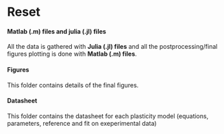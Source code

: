 # Reset 

#### Matlab (.m) files and julia (.jl) files

All the data is gathered with **Julia (.jl) files** and all the postprocessing/final figures plotting is done with **Matlab (.m) files**.

#### Figures

This folder contains details of the final figures.


#### Datasheet

This folder contains the datasheet for each plasticity model (equations, parameters, reference and fit on exeperimental data) 
